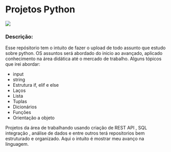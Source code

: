 # Projetos Python


<img src = "https://www.richgarcia.com.br/wp-content/uploads/2021/10/python.png"/>

### Descrição:

   Esse repósitorio tem o intuito de fazer o upload de todo assunto que estudo sobre python. OS assuntos será abordado do inicio ao avançado, aplicado conhecimento na área didática até o mercado de trabalho. Alguns tópicos que irei abordar:
   
   * input
   * string 
   * Estrutura if, elif e else
   * Laços
   * Lista
   * Tuplas
   * Dicionários
   * Funções
   * Orientação a objeto
   
Projetos da área de trabalhando usando criação de REST API , SQL integração , análise de dados e entre outros terá repositorios bem estruturado e organizado. Aqui o intuito é mostrar meu avanço na linguagem.
